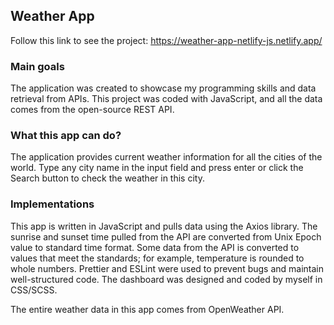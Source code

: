 ## Weather App
Follow this link to see the project: https://weather-app-netlify-js.netlify.app/

### Main goals
The application was created to showcase my programming skills and data retrieval from APIs. This project was coded with JavaScript, and all the data comes from the open-source REST API.

### What this app can do?

The application provides current weather information for all the cities of the world. Type any city name in the input field and press enter or click the Search button to check the weather in this city.

### Implementations

This app is written in JavaScript and pulls data using the Axios library. The sunrise and sunset time pulled from the API are converted from Unix Epoch value to standard time format. Some data from the API is converted to values that meet the standards; for example, temperature is rounded to whole numbers. Prettier and ESLint were used to prevent bugs and maintain well-structured code. The dashboard was designed and coded by myself in CSS/SCSS.

The entire weather data in this app comes from OpenWeather API.
